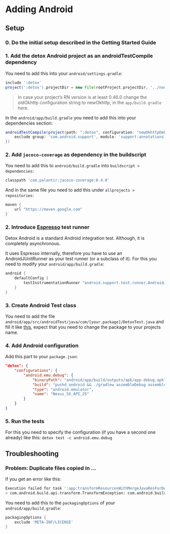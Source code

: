 # Adding Android

## Setup

### 0. Do the initial setup described in the Getting Started Guide

### 1. Add the detox Android project as an androidTestCompile dependency

You need to add this into your `android/settings.gradle`:
```gradle
include ':detox'
project(':detox').projectDir = new File(rootProject.projectDir, '../node_modules/detox/android/detox')
```

> In case your project’s RN version is at least 0.46.0 change the oldOkhttp configuration string to newOkhttp, in the `app/build.gradle` here.

In the `android/app/build.gradle` you need to add this into your dependencies section:

```gradle
androidTestCompile(project(path: ":detox", configuration: "newOkhttpDebug"), {
    exclude group: 'com.android.support', module: 'support-annotations'
})
```

### 2. Add `jacoco-coverage` as dependency in the buildscript

You need to add this to `android/build.gradle` into `buildscript > dependencies`:

```gradle
classpath 'com.palantir:jacoco-coverage:0.4.0'
```

And in the same file you need to add this under `allprojects > repositories`:
```gradle
maven {
    url "https://maven.google.com"
}
```

### 2. Introduce [Espresso](https://developer.android.com/training/testing/espresso/index.html) test runner

Detox Android is a standard Android integration test. Although, it is completely asynchronous.

It uses Espresso internally, therefore you have to use an AndroidJUnitRunner as your test runner (or a subclass of it).
For this you need to modify your `android/app/build.gradle`:

```gradle 
android {
    defaultConfig {
        testInstrumentationRunner "android.support.test.runner.AndroidJUnitRunner"
    }
}
```

### 3. Create Android Test class

You need to add the file `android/app/src/androidTest/java/com/[your.package]/DetoxTest.java` and fill it like [this](../detox/test/android/app/src/androidTest/java/com/example/DetoxTest.java), expect that you need to change the package to your projects name.

### 4. Add Android configuration

Add this part to your `package.json`:

```json
"detox": {
    "configurations": {
        "android.emu.debug": {
            "binaryPath": "android/app/build/outputs/apk/app-debug.apk",
            "build": "pushd android && ./gradlew assembleDebug assembleAndroidTest -DtestBuildType=debug && popd",
            "type": "android.emulator",
            "name": "Nexus_5X_API_25"
        }        
    }
}
```

### 5. Run the tests

For this you need to specify the configuration (if you have a second one already) like this: `detox test -c android.emu.debug`

## Troubleshooting

### Problem: Duplicate files copied in ...

If you get an error like this:

```sh
Execution failed for task ':app:transformResourcesWithMergeJavaResForDebug'.
> com.android.build.api.transform.TransformException: com.android.builder.packaging.DuplicateFileException: Duplicate files copied in APK META-INF/LICENSE
```

You need to add this to the `packagingOptions` of your `android/app/build.gradle`:

```gradle
packagingOptions {
    exclude 'META-INF/LICENSE'
}
```
